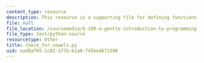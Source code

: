 ```yaml
---
content_type: resource
description: This resource is a supporting file for defining functions.
file: null
file_location: /coursemedia/6-189-a-gentle-introduction-to-programming-using-python-january-iap-2011/ead8af051c821f7b61a6f45be4671390_check_for_vowels.py
file_type: text/python-source
resourcetype: Other
title: check_for_vowels.py
uid: ead8af05-1c82-1f7b-61a6-f45be4671390
---
```

